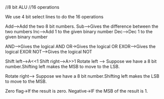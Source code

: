//8 bit ALU 
//16 operations

We use 4 bit select lines to do the 16 operations

Add-->Add the two 8 bit numbers.
Sub-->Gives the difference between the two numbers
Inc-->Add 1 to the given binary number
Dec-->Dec 1 to the given binary number

AND-->Gives the logical AND
OR->Gives the logical OR
EXOR-->Gives the logical EXOR
NOT-->Gives the logical NOT

Shift left-->A<<1 
Shift right-->A>>1
Rotate left -->
Suppose we have a 8 bit number.Shifting left makes the MSB to move to the LSB.

Rotate right-->
Suppose we have a 8 bit number.Shifting left makes the LSB to move to the MSB.

Zero flag->If the result is zero.
Negative->IF the MSB of the result is 1.